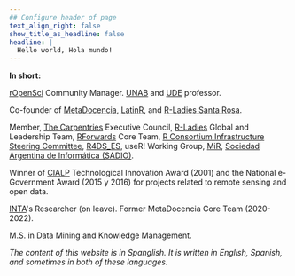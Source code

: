 ```yaml
---
## Configure header of page
text_align_right: false
show_title_as_headline: false
headline: |
  Hello world, Hola mundo! 
---
```


<!-- this is a subheadline -->
__In short:__ 

[rOpenSci](https://ropensci.org/) Community Manager.
[UNAB](https://www.unab.edu.ar/) and [UDE](https://www.fca-ude.edu.uy/) professor. 

Co-founder of [MetaDocencia](https://www.metadocencia.org/), [LatinR](https://latin-r.com/), and [R-Ladies Santa Rosa](https://www.meetup.com/es/rladies-santa-rosa/).

Member, [The Carpentries](https://carpentries.org/) Executive Council,  [R-Ladies](https://rladies.org/) Global and Leadership Team, [RForwards](https://forwards.github.io/) Core Team, [R Consortium Infrastructure Steering Committee](https://www.r-consortium.org/about/governance), [R4DS_ES](https://github.com/cienciadedatos), useR! Working Group, [MiR](https://mircommunity.com), [Sociedad Argentina de Informática (SADIO)](https://www.sadio.org.ar/).

Winner of [CIALP](http://cialp.com.ar/) Technological Innovation Award (2001) and the National e-Government Award (2015 y 2016) for projects related to remote sensing and open data.  

[INTA](https://www.argentina.gob.ar/inta)'s Researcher (on leave). Former MetaDocencia Core Team (2020-2022). 

M.S. in Data Mining and Knowledge Management.

_The content of this website is in Spanglish. It is written in English, Spanish, and sometimes in both of these languages._

